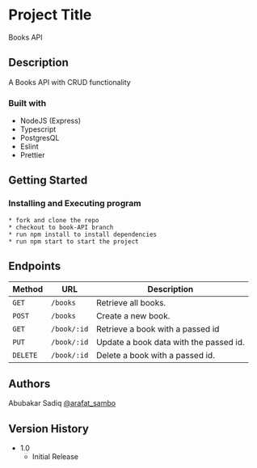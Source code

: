 # Project Title

Books API

## Description

A Books API with CRUD functionality

### Built with

* NodeJS (Express) 
* Typescript
* PostgresQL
* Eslint
* Prettier

## Getting Started
### Installing and Executing program

```
* fork and clone the repo
* checkout to book-API branch
* run npm install to install dependencies
* run npm start to start the project
```

## Endpoints
| Method   | URL                                      | Description                              |
| -------- | ---------------------------------------- | ---------------------------------------- | 
| `GET`    | `/books`                             | Retrieve all books.                      |
| `POST`   | `/books`                             | Create a new book.                       | 
| `GET`    | `/book/:id`                          | Retrieve a book with a passed id                       |
| `PUT`  | `/book/:id`                          | Update a book data with the passed id.                 |
| `DELETE` | `/book/:id` | Delete a book with a passed id.                    |

## Authors
Abubakar Sadiq [@arafat_sambo](https://twitter.com/arafat_sambo)

## Version History

* 1.0
    * Initial Release


<!-- ## Acknowledgments -->
<!-- * [awesome-readme](https://github.com/matiassingers/awesome-readme) -->
